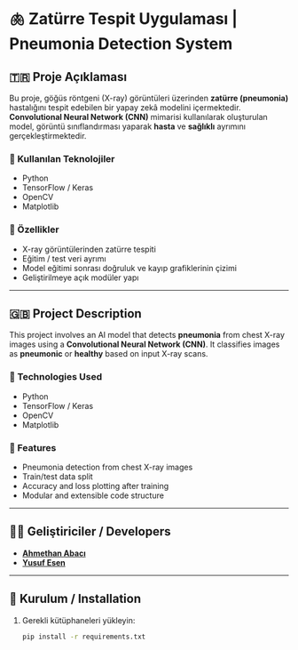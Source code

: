 # 🫁 Zatürre Tespit Uygulaması | Pneumonia Detection System

## 🇹🇷 Proje Açıklaması

Bu proje, göğüs röntgeni (X-ray) görüntüleri üzerinden **zatürre (pneumonia)** hastalığını tespit edebilen bir yapay zekâ modelini içermektedir. **Convolutional Neural Network (CNN)** mimarisi kullanılarak oluşturulan model, görüntü sınıflandırması yaparak **hasta** ve **sağlıklı** ayrımını gerçekleştirmektedir.

### 🔧 Kullanılan Teknolojiler

- Python
- TensorFlow / Keras
- OpenCV
- Matplotlib

### 🚀 Özellikler

- X-ray görüntülerinden zatürre tespiti
- Eğitim / test veri ayrımı
- Model eğitimi sonrası doğruluk ve kayıp grafiklerinin çizimi
- Geliştirilmeye açık modüler yapı

---

## 🇬🇧 Project Description

This project involves an AI model that detects **pneumonia** from chest X-ray images using a **Convolutional Neural Network (CNN)**. It classifies images as **pneumonic** or **healthy** based on input X-ray scans.

### 🔧 Technologies Used

- Python
- TensorFlow / Keras
- OpenCV
- Matplotlib

### 🚀 Features

- Pneumonia detection from chest X-ray images
- Train/test data split
- Accuracy and loss plotting after training
- Modular and extensible code structure

---

## 👨‍💻 Geliştiriciler / Developers

- [**Ahmethan Abacı**](https://github.com/AhmethanAbaci)
- [**Yusuf Esen**](https://github.com/Yusufesen1521)

---

## 📁 Kurulum / Installation

1. Gerekli kütüphaneleri yükleyin:
   ```bash
   pip install -r requirements.txt

